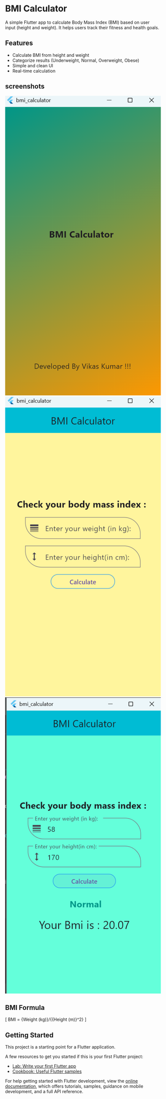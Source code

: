 # BMI Calculator
A simple Flutter app to calculate Body Mass Index (BMI) based on user input (height and weight). It helps users track their fitness and health goals.

## Features
- Calculate BMI from height and weight
- Categorize results (Underweight, Normal, Overweight, Obese)
- Simple and clean UI
- Real-time calculation

## screenshots
![splash_screen](Screenshots/Splash_Screen.png)
![home screen](Screenshots/home_screen.png)
![result screen](Screenshots/result_screen.png)

## BMI Formula
[
BMI = {Weight (kg)}/{{Height (m)}^2}
]

## Getting Started

This project is a starting point for a Flutter application.

A few resources to get you started if this is your first Flutter project:

- [Lab: Write your first Flutter app](https://docs.flutter.dev/get-started/codelab)
- [Cookbook: Useful Flutter samples](https://docs.flutter.dev/cookbook)

For help getting started with Flutter development, view the
[online documentation](https://docs.flutter.dev/), which offers tutorials,
samples, guidance on mobile development, and a full API reference.
